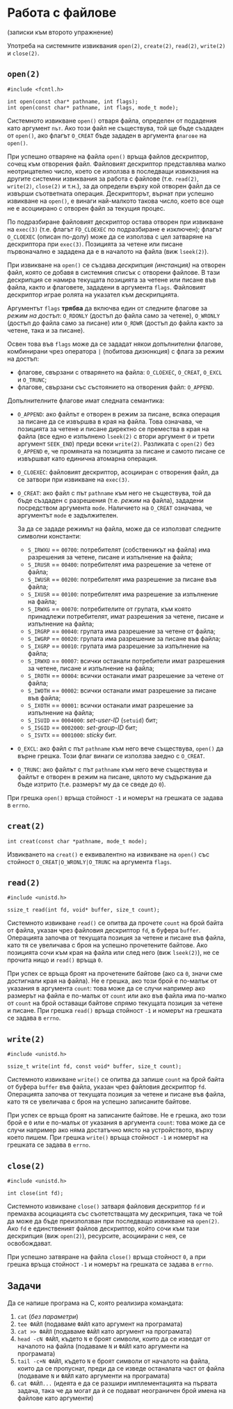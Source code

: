 # Работа с файлове
(записки към второто упражнение)

Употреба на системните извиквания `open(2)`, `create(2)`, `read(2)`, `write(2)` и `close(2)`.

## `open(2)`

    #include <fcntl.h>

    int open(const char* pathname, int flags);
    int open(const char* pathname, int flags, mode_t mode);

Системното извикване `open()` отваря файла, определен от подадения като аргумент `път`.  Ако този файл не съществува, той ще бъде създаден от `open()`, ако флагът `O_CREAT` бъде зададен в аргумента `флагове` на `open()`.

При успешно отваряне на файла `open()` връща файлов дескриптор, сочещ към отворения файл.  Файловият дескриптор представлява малко неотрицателно число, което се използва в последващи извиквания на другите системни извиквания за работа с файлове (т.е. `read(2)`, `write(2)`, `close(2)` и т.н.), за да определи върху кой отворен файл да се извърши съответната операция.  Дескрипторът, върнат при успешно извикване на `open()`, е винаги най-малкото такова число, което все още не е асоциирано с отворен файл за текущия процес.

По подразбиране файловият дескриптор остава отворен при извикване на `exec(3)` (т.е. флагът `FD_CLOEXEC` по подразбиране е изключен); флагът `O_CLOEXEC` (описан по-долу) може да се използва с цел затваряне на дескриптора при `exec(3)`.  Позицията за четене или писане първоначално е зададена да е в началото на файла (виж `lseek(2)`).

При извикване на `open()` се създава *дескрипция (инстанция)* на отворен файл, която се добавя в системния списък с отворени файлове.  В тази дескрипция се намира текущата позицията за четене или писане във файла, както и флаговете, зададени в аргумента `flags`.  Файловият дескриптор играе ролята на указател към дескрипцията.

Аргументът `flags` **трябва** да включва един от следните флагове за *режим на достъп*: `O_RDONLY` (достъп до файла само за четене), `O_WRONLY` (достъп до файла само за писане) или `O_RDWR` (достъп до файла както за четене, така и за писане).

Освен това във `flags` може да се зададат някои допълнителни флагове, комбинирани чрез оператора `|` (побитова дизюнкция) с флага за режим на достъп:
* флагове, свързани с отварянето на файла: `O_CLOEXEC`, `O_CREAT`, `O_EXCL` и `O_TRUNC`;
* флагове, свързани със състоянието на отворения файл: `O_APPEND`.

Допълнителните флагове имат следната семантика:

* `O_APPEND`: ако файлът е отворен в режим за писане, всяка операция за писане да се извършва в края на файла.  Това означава, че позицията за четене и писане директно се премества в края на файла (все едно е изпълнено `lseek(2)` с втори аргумент `0` и трети аргумент `SEEK_END`) преди всеки `write(2)`.  Разликата с `open(2)` без `O_APPEND` е, че промяната на позицията за писане и самото писане се извършват като единична атомарна операция.

* `O_CLOEXEC`: файловият дескриптор, асоцииран с отворения файл, да се затвори при извикване на `exec(3)`.

* `O_CREAT`: ако файл с път `pathname` към него не съществува, той да бъде създаден с разрешения (т.е. *режим* на файла), зададени посредством аргумента `mode`.  Наличието на `O_CREAT` означава, че аргументът `mode` е задължителен.

    За да се зададе режимът на файла, може да се използват следните символни константи:

    * `S_IRWXU` == `00700`: потребителят (собственикът на файла) има разрешения за четене, писане и изпълнение на файла;
    * `S_IRUSR` == `00400`: потребителят има разрешение за четене от файла;
    * `S_IWUSR` == `00200`: потребителят има разрешение за писане във файла;
    * `S_IXUSR` == `00100`: потребителят има разрешение за изпълнение на файла;
    * `S_IRWXG` == `00070`: потребителите от групата, към която принадлежи потребителят, имат разрешения за четене, писане и изпълнение на файла;
    * `S_IRGRP` == `00040`: групата има разрешение за четене от файла;
    * `S_IWGRP` == `00020`: групата има разрешение за писане във файла;
    * `S_IXGRP` == `00010`: групата има разрешение за изпълнение на файла;
    * `S_IRWXO` == `00007`: всички останали потребители имат разрешения за четене, писане и изпълнение на файла;
    * `S_IROTH` == `00004`: всички останали имат разрешение за четене от файла;
    * `S_IWOTH` == `00002`: всички останали имат разрешение за писане във файла;
    * `S_IXOTH` == `00001`: всички останали имат разрешение за изпълнение на файла;
    * `S_ISUID` == `0004000`: *set-user-ID* (`setuid`) бит;
    * `S_ISGID` == `0002000`: *set-group-ID* бит;
    * `S_ISVTX` == `0001000`: *sticky* бит.

* `O_EXCL`: ако файл с път `pathname` към него вече съществува, `open()` да върне грешка.  Този флаг винаги се използва заедно с `O_CREAT`.

* `O_TRUNC`: ако файлът с път `pathname` към него вече съществува и файлът е отворен в режим на писане, цялото му съдържание да бъде изтрито (т.е. размерът му да се сведе до `0`).

При грешка `open()` връща стойност `-1` и номерът на грешката се задава в `errno`.

## `creat(2)`

    int creat(const char *pathname, mode_t mode);

Извикването на `creat()` е еквивалентно на извикване на `open()` със стойност `O_CREAT|O_WRONLY|O_TRUNC` на аргумента `flags`.

## `read(2)`

    #include <unistd.h>

    ssize_t read(int fd, void* buffer, size_t count); 

Системното извикване `read()` се опитва да прочете `count` на брой байта от файла, указан чрез файловия дескриптор `fd`, в буфера `buffer`.  Операцията започва от текущата позиция за четене и писане във файла, като тя се увеличава с броя на успешно прочетените байтове.  Ако позицията сочи към края на файла или след него (виж `lseek(2)`), не се прочита нищо и `read()` връща `0`.

При успех се връща броят на прочетените байтове (ако са `0`, значи сме достигнали края на файла).  Не е грешка, ако този брой е по-малък от указания в аргумента `count`: това може да се случи например ако размерът на файла е по-малък от `count` или ако във файла има по-малко от `count` на брой оставащи байтове спрямо текущата позиция за четене и писане.  При грешка `read()` връща стойност `-1` и номерът на грешката се задава в `errno`.

## `write(2)`

    #include <unistd.h>

    ssize_t write(int fd, const void* buffer, size_t count); 

Системното извикване `write()` се опитва да запише `count` на брой байта от буфера `buffer` във файла, указан чрез файловия дескриптор `fd`.  Операцията започва от текущата позиция за четене и писане във файла, като тя се увеличава с броя на успешно записаните байтове.

При успех се връща броят на записаните байтове.  Не е грешка, ако този брой е `0` или е по-малък от указания в аргумента `count`: това може да се случи например ако няма достатъчно място на устройството, върху което пишем.  При грешка `write()` връща стойност `-1` и номерът на грешката се задава в `errno`.

## `close(2)`

    #include <unistd.h>

    int close(int fd);

Системното извикване `close()` затваря файловия дескриптор `fd` и премахва асоциацията със съотетстващата му дескрипция, така че той да може да бъде преизползван при последващо извикване на `open(2)`.  Ако `fd` е единственият файлов дескриптор, който сочи към тази дескрипция (виж `open(2)`), ресурсите, асоциирани с нея, се освобождават.

При успешно затвяране на файла `close()` връща стойност `0`, а при грешка връща стойност `-1` и номерът на грешката се задава в `errno`.

## Задачи

Да се напише програма на C, която реализира командата:

1. `cat` (*без параметри*)
2. `tee ФАЙЛ` (подаваме `ФАЙЛ` като аргумент на програмата)
3. `cat >> ФАЙЛ` (подаваме `ФАЙЛ` като аргумент на програмата)
4. `head -cN ФАЙЛ`, където `N` е броят символи, които да се изведат от началото на файла (подаваме `N` и `ФАЙЛ` като аргументи на програмата)
5. `tail -c+N ФАЙЛ`, където `N` е броят символи от началото на файла, които да се пропуснат, преди да се изведе останалата част от файла (подаваме `N` и `ФАЙЛ` като аргументи на програмата)
6. `cat ФАЙЛ...` (идеята е да се разшири имплементацията на първата задача, така че да могат да ѝ се подават неограничен брой имена на файлове като аргументи)